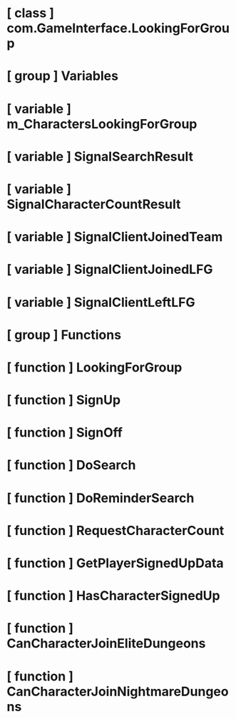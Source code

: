# [ class ] com.GameInterface.LookingForGroup

# [ group ] Variables

# [ variable ] m_CharactersLookingForGroup

# [ variable ] SignalSearchResult

# [ variable ] SignalCharacterCountResult

# [ variable ] SignalClientJoinedTeam

# [ variable ] SignalClientJoinedLFG

# [ variable ] SignalClientLeftLFG

# [ group ] Functions

# [ function ] LookingForGroup

# [ function ] SignUp

# [ function ] SignOff

# [ function ] DoSearch

# [ function ] DoReminderSearch

# [ function ] RequestCharacterCount

# [ function ] GetPlayerSignedUpData

# [ function ] HasCharacterSignedUp

# [ function ] CanCharacterJoinEliteDungeons

# [ function ] CanCharacterJoinNightmareDungeons

